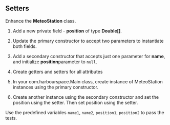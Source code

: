 ## Setters

Enhance the **MeteoStation** class.

1. Add a new private field - **position** of type **Double[]**.

2. Update the primary constructor to accept two parameters to instantiate both fields.

3. Add a secondary constructor that accepts just one parameter for **name**, and initialize **position**parameter to `null`.

4. Create getters and setters for all attributes

5. In your com.harbourspace.Main class, create instance of MeteoStation instances using the primary constructor. 

6. Create another instance using the secondary constructor and set the position using the setter.
   Then set position using the setter.

<div class="hint">
Use the predefined variables <code>name1</code>, <code>name2</code>, <code>position1</code>, <code>position2</code> to pass the tests.
</div>
